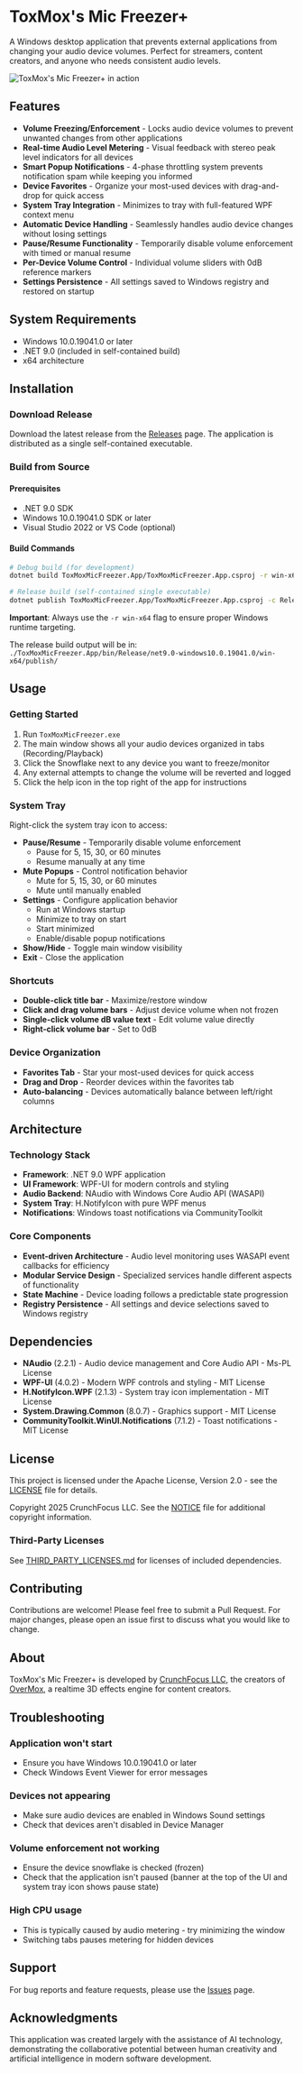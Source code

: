 # ToxMox's Mic Freezer+

A Windows desktop application that prevents external applications from changing your audio device volumes. Perfect for streamers, content creators, and anyone who needs consistent audio levels.

![ToxMox's Mic Freezer+ in action](./ToxMoxMicFreezer.gif)

## Features

- **Volume Freezing/Enforcement** - Locks audio device volumes to prevent unwanted changes from other applications
- **Real-time Audio Level Metering** - Visual feedback with stereo peak level indicators for all devices
- **Smart Popup Notifications** - 4-phase throttling system prevents notification spam while keeping you informed
- **Device Favorites** - Organize your most-used devices with drag-and-drop for quick access
- **System Tray Integration** - Minimizes to tray with full-featured WPF context menu
- **Automatic Device Handling** - Seamlessly handles audio device changes without losing settings
- **Pause/Resume Functionality** - Temporarily disable volume enforcement with timed or manual resume
- **Per-Device Volume Control** - Individual volume sliders with 0dB reference markers
- **Settings Persistence** - All settings saved to Windows registry and restored on startup

## System Requirements

- Windows 10.0.19041.0 or later
- .NET 9.0 (included in self-contained build)
- x64 architecture

## Installation

### Download Release
Download the latest release from the [Releases](../../releases) page. The application is distributed as a single self-contained executable.

### Build from Source

#### Prerequisites
- .NET 9.0 SDK
- Windows 10.0.19041.0 SDK or later
- Visual Studio 2022 or VS Code (optional)

#### Build Commands
```bash
# Debug build (for development)
dotnet build ToxMoxMicFreezer.App/ToxMoxMicFreezer.App.csproj -r win-x64

# Release build (self-contained single executable)
dotnet publish ToxMoxMicFreezer.App/ToxMoxMicFreezer.App.csproj -c Release -r win-x64 --self-contained true -p:PublishSingleFile=true -p:IncludeNativeLibrariesForSelfExtract=true -p:EnableCompressionInSingleFile=true
```

**Important**: Always use the `-r win-x64` flag to ensure proper Windows runtime targeting.

The release build output will be in: `./ToxMoxMicFreezer.App/bin/Release/net9.0-windows10.0.19041.0/win-x64/publish/`

## Usage

### Getting Started
1. Run `ToxMoxMicFreezer.exe`
2. The main window shows all your audio devices organized in tabs (Recording/Playback)
3. Click the Snowflake next to any device you want to freeze/monitor
4. Any external attempts to change the volume will be reverted and logged
5. Click the help icon in the top right of the app for instructions

### System Tray
Right-click the system tray icon to access:
- **Pause/Resume** - Temporarily disable volume enforcement
  - Pause for 5, 15, 30, or 60 minutes
  - Resume manually at any time
- **Mute Popups** - Control notification behavior
  - Mute for 5, 15, 30, or 60 minutes
  - Mute until manually enabled
- **Settings** - Configure application behavior
  - Run at Windows startup
  - Minimize to tray on start
  - Start minimized
  - Enable/disable popup notifications
- **Show/Hide** - Toggle main window visibility
- **Exit** - Close the application

### Shortcuts
- **Double-click title bar** - Maximize/restore window
- **Click and drag volume bars** - Adjust device volume when not frozen
- **Single-click volume dB value text** - Edit volume value directly
- **Right-click volume bar** - Set to 0dB

### Device Organization
- **Favorites Tab** - Star your most-used devices for quick access
- **Drag and Drop** - Reorder devices within the favorites tab
- **Auto-balancing** - Devices automatically balance between left/right columns

## Architecture

### Technology Stack
- **Framework**: .NET 9.0 WPF application
- **UI Framework**: WPF-UI for modern controls and styling
- **Audio Backend**: NAudio with Windows Core Audio API (WASAPI)
- **System Tray**: H.NotifyIcon with pure WPF menus
- **Notifications**: Windows toast notifications via CommunityToolkit

### Core Components
- **Event-driven Architecture** - Audio level monitoring uses WASAPI event callbacks for efficiency
- **Modular Service Design** - Specialized services handle different aspects of functionality
- **State Machine** - Device loading follows a predictable state progression
- **Registry Persistence** - All settings and device selections saved to Windows registry

## Dependencies

- **NAudio** (2.2.1) - Audio device management and Core Audio API - Ms-PL License
- **WPF-UI** (4.0.2) - Modern WPF controls and styling - MIT License
- **H.NotifyIcon.WPF** (2.1.3) - System tray icon implementation - MIT License
- **System.Drawing.Common** (8.0.7) - Graphics support - MIT License
- **CommunityToolkit.WinUI.Notifications** (7.1.2) - Toast notifications - MIT License

## License

This project is licensed under the Apache License, Version 2.0 - see the [LICENSE](LICENSE) file for details.

Copyright 2025 CrunchFocus LLC. See the [NOTICE](NOTICE) file for additional copyright information.

### Third-Party Licenses
See [THIRD_PARTY_LICENSES.md](THIRD_PARTY_LICENSES.md) for licenses of included dependencies.

## Contributing

Contributions are welcome! Please feel free to submit a Pull Request. For major changes, please open an issue first to discuss what you would like to change.

## About

ToxMox's Mic Freezer+ is developed by [CrunchFocus LLC](https://crunchfocus.com), the creators of [OverMox](https://overmox.com), a realtime 3D effects engine for content creators.

## Troubleshooting

### Application won't start
- Ensure you have Windows 10.0.19041.0 or later
- Check Windows Event Viewer for error messages

### Devices not appearing
- Make sure audio devices are enabled in Windows Sound settings
- Check that devices aren't disabled in Device Manager

### Volume enforcement not working
- Ensure the device snowflake is checked (frozen)
- Check that the application isn't paused (banner at the top of the UI and system tray icon shows pause state)

### High CPU usage
- This is typically caused by audio metering - try minimizing the window
- Switching tabs pauses metering for hidden devices

## Support

For bug reports and feature requests, please use the [Issues](../../issues) page.

## Acknowledgments

This application was created largely with the assistance of AI technology, demonstrating the collaborative potential between human creativity and artificial intelligence in modern software development.